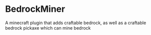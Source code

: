 # BedrockMiner
A minecraft plugin that adds craftable bedrock, as well as a craftable bedrock pickaxe which can mine bedrock
